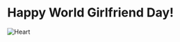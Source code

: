 <!DOCTYPE html>
<html lang="en">
<head>
  <meta charset="UTF-8">
  <meta name="viewport" content="width=device-width, initial-scale=1.0">
  <title>Happy World Girlfriend Day!</title>
  <link rel="stylesheet" href="styles.css">
</head>
<body>
  <div class="animation-container">
    <h1 class="moving-text">Happy World Girlfriend Day!</h1>
    <img class="heart-image" src="heart.png" alt="Heart">
  </div>
  <script src="script.js"></script>
</body>
</html>
